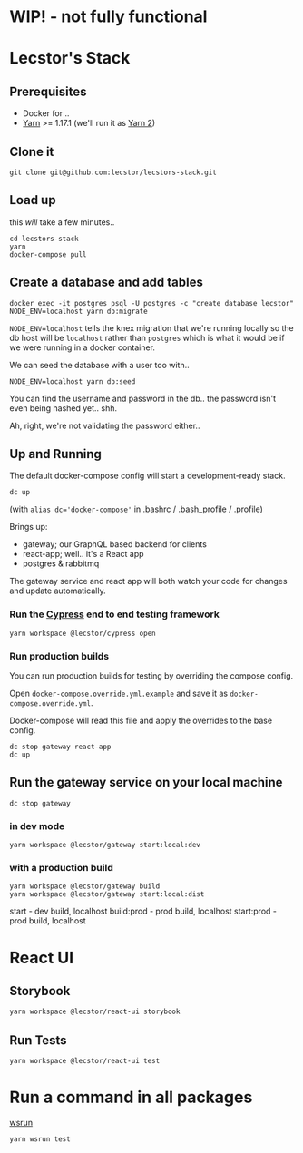 # WIP! - not fully functional

# Lecstor's Stack

## Prerequisites

- Docker for ..
- [Yarn](https://yarnpkg.com/en/docs/install) >= 1.17.1 (we'll run it as [Yarn 2](https://github.com/yarnpkg/berry))

## Clone it

```
git clone git@github.com:lecstor/lecstors-stack.git
```

## Load up

this *will* take a few minutes..

```
cd lecstors-stack
yarn
docker-compose pull
```

## Create a database and add tables

```
docker exec -it postgres psql -U postgres -c "create database lecstor"
NODE_ENV=localhost yarn db:migrate
```
`NODE_ENV=localhost` tells the knex migration that we're running locally
so the db host will be `localhost` rather than `postgres` which is what it
would be if we were running in a docker container.

We can seed the database with a user too with..
```
NODE_ENV=localhost yarn db:seed
```
You can find the username and password in the db.. the password isn't even
being hashed yet.. shh.

Ah, right, we're not validating the password either..

## Up and Running

The default docker-compose config will start a development-ready stack.

```
dc up
```
(with `alias dc='docker-compose'` in .bashrc / .bash_profile / .profile)

Brings up:

- gateway; our GraphQL based backend for clients
- react-app; well.. it's a React app
- postgres & rabbitmq 

The gateway service and react app will both watch your code for changes and
update automatically.

### Run the [Cypress](https://www.cypress.io/) end to end testing framework

```
yarn workspace @lecstor/cypress open
```

### Run production builds

You can run production builds for testing by overriding the compose config.

Open `docker-compose.override.yml.example` and save it as `docker-compose.override.yml`.

Docker-compose will read this file and apply the overrides to the base config.

```
dc stop gateway react-app
dc up
```

## Run the gateway service on your local machine

```
dc stop gateway
```

### in dev mode

```
yarn workspace @lecstor/gateway start:local:dev
```

### with a production build

```
yarn workspace @lecstor/gateway build
yarn workspace @lecstor/gateway start:local:dist
```

start - dev build, localhost
build:prod - prod build, localhost
start:prod - prod build, localhost

# React UI

## Storybook
```bash
yarn workspace @lecstor/react-ui storybook
```

## Run Tests

```bash
yarn workspace @lecstor/react-ui test
```

# Run a command in all packages

[wsrun](https://github.com/hfour/wsrun)

```
yarn wsrun test
```